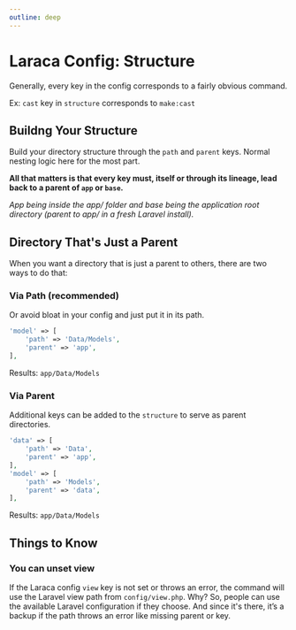 ```yaml
---
outline: deep
---
```


# Laraca Config: Structure

Generally, every key in the config corresponds to a fairly obvious command.

Ex: `cast` key in `structure` corresponds to `make:cast`

## Buildng Your Structure

Build your directory structure through the `path` and `parent` keys. Normal nesting logic here for the most part.

**All that matters is that every key must, itself or through its lineage, lead back to a parent of `app` or `base`.**

_App being inside the app/ folder and base being the application root directory (parent to app/ in a fresh Laravel install)._

## Directory That's Just a Parent

When you want a directory that is just a parent to others, there are two ways to do that:

### Via Path (recommended)

Or avoid bloat in your config and just put it in its path.

```php
'model' => [
    'path' => 'Data/Models',
    'parent' => 'app',
],
```

Results: `app/Data/Models`

### Via Parent

Additional keys can be added to the `structure` to serve as parent directories.

```php
'data' => [
    'path' => 'Data',
    'parent' => 'app',
],
'model' => [
    'path' => 'Models',
    'parent' => 'data',
],
```

Results: `app/Data/Models`

## Things to Know

### You can unset view

If the Laraca config `view` key is not set or throws an error, the command will use the Laravel view path from `config/view.php`.
Why? So, people can use the available Laravel configuration if they choose. And since it's there, it’s a backup if the path throws an error like missing parent or key.
